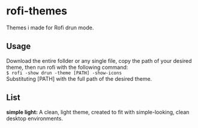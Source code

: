 # rofi-themes
Themes i made for Rofi drun mode.

## Usage
Download the entire follder or any single file, copy the path of your desired theme, then run rofi with the following command:\
`$ rofi -show drun -theme [PATH] -show-icons`\
Substituting [PATH] with the full path of the desired theme.

## List
**simple light:** A clean, light theme, created to fit with simple-looking, clean desktop environments.

